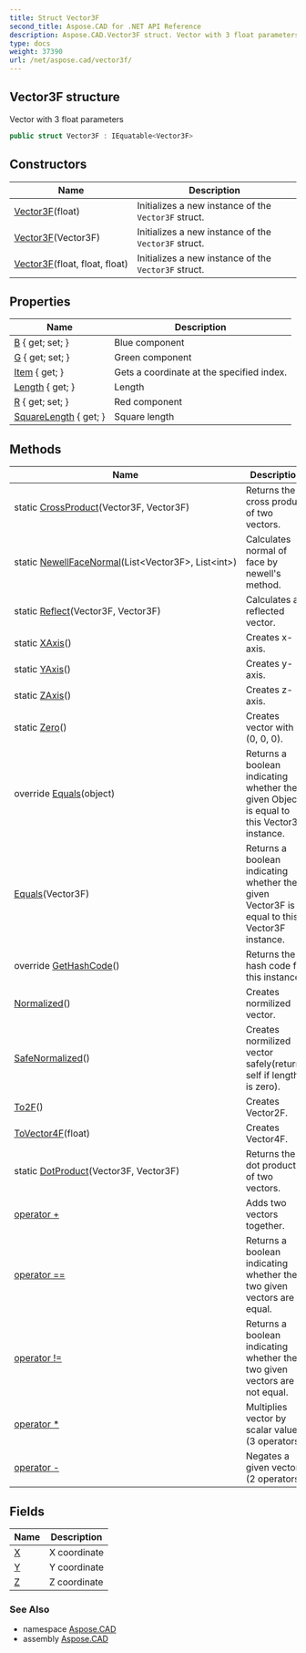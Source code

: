 ```yaml
---
title: Struct Vector3F
second_title: Aspose.CAD for .NET API Reference
description: Aspose.CAD.Vector3F struct. Vector with 3 float parameters
type: docs
weight: 37390
url: /net/aspose.cad/vector3f/
---
```

## Vector3F structure

Vector with 3 float parameters

```csharp
public struct Vector3F : IEquatable<Vector3F>
```

## Constructors

| Name | Description |
| --- | --- |
| [Vector3F](vector3f/#constructor_1)(float) | Initializes a new instance of the `Vector3F` struct. |
| [Vector3F](vector3f/#constructor)(Vector3F) | Initializes a new instance of the `Vector3F` struct. |
| [Vector3F](vector3f/#constructor_2)(float, float, float) | Initializes a new instance of the `Vector3F` struct. |

## Properties

| Name | Description |
| --- | --- |
| [B](../../aspose.cad/vector3f/b/) { get; set; } | Blue component |
| [G](../../aspose.cad/vector3f/g/) { get; set; } | Green component |
| [Item](../../aspose.cad/vector3f/item/) { get; } | Gets a coordinate at the specified index. |
| [Length](../../aspose.cad/vector3f/length/) { get; } | Length |
| [R](../../aspose.cad/vector3f/r/) { get; set; } | Red component |
| [SquareLength](../../aspose.cad/vector3f/squarelength/) { get; } | Square length |

## Methods

| Name | Description |
| --- | --- |
| static [CrossProduct](../../aspose.cad/vector3f/crossproduct/)(Vector3F, Vector3F) | Returns the cross product of two vectors. |
| static [NewellFaceNormal](../../aspose.cad/vector3f/newellfacenormal/)(List&lt;Vector3F&gt;, List&lt;int&gt;) | Calculates normal of face by newell's method. |
| static [Reflect](../../aspose.cad/vector3f/reflect/)(Vector3F, Vector3F) | Calculates a reflected vector. |
| static [XAxis](../../aspose.cad/vector3f/xaxis/)() | Creates x-axis. |
| static [YAxis](../../aspose.cad/vector3f/yaxis/)() | Creates y-axis. |
| static [ZAxis](../../aspose.cad/vector3f/zaxis/)() | Creates z-axis. |
| static [Zero](../../aspose.cad/vector3f/zero/)() | Creates vector with (0, 0, 0). |
| override [Equals](../../aspose.cad/vector3f/equals/#equals_1)(object) | Returns a boolean indicating whether the given Object is equal to this Vector3F instance. |
| [Equals](../../aspose.cad/vector3f/equals/#equals)(Vector3F) | Returns a boolean indicating whether the given Vector3F is equal to this Vector3F instance. |
| override [GetHashCode](../../aspose.cad/vector3f/gethashcode/)() | Returns the hash code for this instance. |
| [Normalized](../../aspose.cad/vector3f/normalized/)() | Creates normilized vector. |
| [SafeNormalized](../../aspose.cad/vector3f/safenormalized/)() | Creates normilized vector safely(returns self if length is zero). |
| [To2F](../../aspose.cad/vector3f/to2f/)() | Creates Vector2F. |
| [ToVector4F](../../aspose.cad/vector3f/tovector4f/)(float) | Creates Vector4F. |
| static [DotProduct](../../aspose.cad/vector3f/dotproduct/)(Vector3F, Vector3F) | Returns the dot product of two vectors. |
| [operator +](../../aspose.cad/vector3f/op_addition/) | Adds two vectors together. |
| [operator ==](../../aspose.cad/vector3f/op_equality/) | Returns a boolean indicating whether the two given vectors are equal. |
| [operator !=](../../aspose.cad/vector3f/op_inequality/) | Returns a boolean indicating whether the two given vectors are not equal. |
| [operator *](../../aspose.cad/vector3f/op_multiply/#op_multiply_2) | Multiplies vector by scalar value. (3 operators) |
| [operator -](../../aspose.cad/vector3f/op_subtraction/) | Negates a given vector. (2 operators) |

## Fields

| Name | Description |
| --- | --- |
| [X](../../aspose.cad/vector3f/x/) | X coordinate |
| [Y](../../aspose.cad/vector3f/y/) | Y coordinate |
| [Z](../../aspose.cad/vector3f/z/) | Z coordinate |

### See Also

* namespace [Aspose.CAD](../../aspose.cad/)
* assembly [Aspose.CAD](../../)


